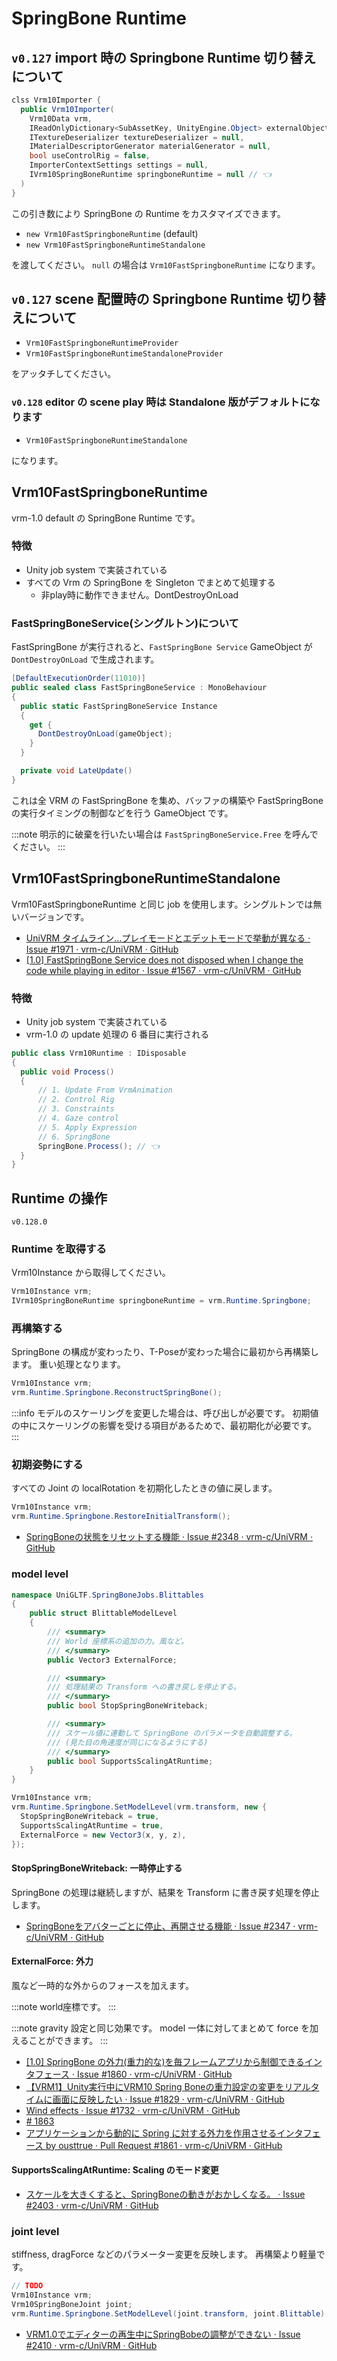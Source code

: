 # SpringBone Runtime

## `v0.127` import 時の Springbone Runtime 切り替えについて

```cs
clss Vrm10Importer {
  public Vrm10Importer(
    Vrm10Data vrm,
    IReadOnlyDictionary<SubAssetKey, UnityEngine.Object> externalObjectMap = null,
    ITextureDeserializer textureDeserializer = null,
    IMaterialDescriptorGenerator materialGenerator = null,
    bool useControlRig = false,
    ImporterContextSettings settings = null,
    IVrm10SpringBoneRuntime springboneRuntime = null // 👈
  )
}
```

この引き数により SpringBone の Runtime をカスタマイズできます。

- `new Vrm10FastSpringboneRuntime` (default)
- `new Vrm10FastSpringboneRuntimeStandalone`

を渡してください。
`null` の場合は `Vrm10FastSpringboneRuntime` になります。

## `v0.127` scene 配置時の Springbone Runtime 切り替えについて

- `Vrm10FastSpringboneRuntimeProvider`
- `Vrm10FastSpringboneRuntimeStandaloneProvider`

をアッタチしてください。

### `v0.128` editor の scene play 時は Standalone 版がデフォルトになります

- `Vrm10FastSpringboneRuntimeStandalone`

になります。

## Vrm10FastSpringboneRuntime

vrm-1.0 default の SpringBone Runtime です。

### 特徴

- Unity job system で実装されている
- すべての Vrm の SpringBone を Singleton でまとめて処理する
  - 非play時に動作できません。DontDestroyOnLoad

### FastSpringBoneService(シングルトン)について

FastSpringBone が実行されると、`FastSpringBone Service` GameObject が `DontDestroyOnLoad` で生成されます。

```cs
[DefaultExecutionOrder(11010)]
public sealed class FastSpringBoneService : MonoBehaviour
{
  public static FastSpringBoneService Instance
  {
    get {
      DontDestroyOnLoad(gameObject);
    }
  }

  private void LateUpdate()
}
```

これは全 VRM の FastSpringBone を集め、バッファの構築や FastSpringBone の実行タイミングの制御などを行う GameObject です。

:::note
明示的に破棄を行いたい場合は `FastSpringBoneService.Free` を呼んでください。
:::

## Vrm10FastSpringboneRuntimeStandalone

Vrm10FastSpringboneRuntime と同じ job を使用します。シングルトンでは無いバージョンです。

- [UniVRM タイムライン…プレイモードとエデットモードで挙動が異なる · Issue #1971 · vrm-c/UniVRM · GitHub](https://github.com/vrm-c/UniVRM/issues/1971)
- [\[1.0\] FastSpringBone Service does not disposed when I change the code while playing in editor · Issue #1567 · vrm-c/UniVRM · GitHub](https://github.com/vrm-c/UniVRM/issues/1567)

### 特徴

- Unity job system で実装されている
- vrm-1.0 の update 処理の 6 番目に実行される

```cs
public class Vrm10Runtime : IDisposable
{
  public void Process()
  {
      // 1. Update From VrmAnimation
      // 2. Control Rig
      // 3. Constraints
      // 4. Gaze control
      // 5. Apply Expression
      // 6. SpringBone
      SpringBone.Process(); // 👈
  }
}
```

## Runtime の操作

`v0.128.0`

### Runtime を取得する

Vrm10Instance から取得してください。

```cs
Vrm10Instance vrm;
IVrm10SpringBoneRuntime springboneRuntime = vrm.Runtime.Springbone;
```

### 再構築する

SpringBone の構成が変わったり、T-Poseが変わった場合に最初から再構築します。
重い処理となります。

```cs
Vrm10Instance vrm;
vrm.Runtime.Springbone.ReconstructSpringBone();
```

:::info
モデルのスケーリングを変更した場合は、呼び出しが必要です。
初期値の中にスケーリングの影響を受ける項目があるためで、最初期化が必要です。
:::

### 初期姿勢にする

すべての Joint の localRotation を初期化したときの値に戻します。

```cs
Vrm10Instance vrm;
vrm.Runtime.Springbone.RestoreInitialTransform();
```

- [SpringBoneの状態をリセットする機能 · Issue #2348 · vrm-c/UniVRM · GitHub](https://github.com/vrm-c/UniVRM/issues/2348)

### model level

```cs
namespace UniGLTF.SpringBoneJobs.Blittables
{
    public struct BlittableModelLevel
    {
        /// <summary>
        /// World 座標系の追加の力。風など。
        /// </summary>
        public Vector3 ExternalForce;

        /// <summary>
        /// 処理結果の Transform への書き戻しを停止する。
        /// </summary>
        public bool StopSpringBoneWriteback;

        /// <summary>
        /// スケール値に連動して SpringBone のパラメータを自動調整する。
        /// (見た目の角速度が同じになるようにする)
        /// </summary>
        public bool SupportsScalingAtRuntime;
    }
}

Vrm10Instance vrm;
vrm.Runtime.Springbone.SetModelLevel(vrm.transform, new {
  StopSpringBoneWriteback = true,
  SupportsScalingAtRuntime = true,
  ExternalForce = new Vector3(x, y, z),
});
```

#### StopSpringBoneWriteback: 一時停止する

SpringBone の処理は継続しますが、結果を Transform に書き戻す処理を停止します。

- [SpringBoneをアバターごとに停止、再開させる機能 · Issue #2347 · vrm-c/UniVRM · GitHub](https://github.com/vrm-c/UniVRM/issues/2347)

#### ExternalForce: 外力

風など一時的な外からのフォースを加えます。

:::note
world座標です。
:::

:::note
gravity 設定と同じ効果です。
model 一体に対してまとめて force を加えることができます。
:::

- [\[1.0\] SpringBone の外力(重力的な)を毎フレームアプリから制御できるインタフェース · Issue #1860 · vrm-c/UniVRM · GitHub](https://github.com/vrm-c/UniVRM/issues/1860)
- [【VRM1】Unity実行中にVRM10 Spring Boneの重力設定の変更をリアルタイムに画面に反映したい · Issue #1829 · vrm-c/UniVRM · GitHub](https://github.com/vrm-c/UniVRM/issues/1829)
- [Wind effects · Issue #1732 · vrm-c/UniVRM · GitHub](https://github.com/vrm-c/UniVRM/issues/1732)
- [\# 1863](https://github.com/vrm-c/UniVRM/pull/1868)
- [アプリケーションから動的に Spring に対する外力を作用させるインタフェース by ousttrue · Pull Request #1861 · vrm-c/UniVRM · GitHub](https://github.com/vrm-c/UniVRM/pull/1861)

#### SupportsScalingAtRuntime: Scaling のモード変更

- [スケールを大きくすると、SpringBoneの動きがおかしくなる。 · Issue #2403 · vrm-c/UniVRM · GitHub](https://github.com/vrm-c/UniVRM/issues/2403)

### joint level

stiffness, dragForce などのパラメーター変更を反映します。
再構築より軽量です。

```cs
// TODO
Vrm10Instance vrm;
Vrm10SpringBoneJoint joint;
vrm.Runtime.Springbone.SetModelLevel(joint.transform, joint.Blittable);
```

- [VRM1.0でエディターの再生中にSpringBobeの調整ができない · Issue #2410 · vrm-c/UniVRM · GitHub](https://github.com/vrm-c/UniVRM/issues/2410)

